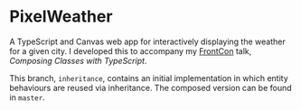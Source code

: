 # PixelWeather

A TypeScript and Canvas web app for interactively displaying the weather for a given city. I developed this to accompany my [FrontCon](https://frontcon.lv/) talk, _Composing Classes with TypeScript_.

This branch, `inheritance`, contains an initial implementation in which entity behaviours are reused via inheritance. The composed version can be found in `master`.

